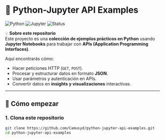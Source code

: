 # 🐍 Python-Jupyter API Examples

![Python](https://img.shields.io/badge/Python-3.x-blue?logo=python&logoColor=white)
![Jupyter](https://img.shields.io/badge/Jupyter-Notebook-orange?logo=jupyter)
![Status](https://img.shields.io/badge/Status-Active-success)

💡 **Sobre este repositorio**  
Este proyecto es una **colección de ejemplos prácticos en Python** usando **Jupyter Notebooks** para trabajar con **APIs (Application Programming Interfaces)**.  

Aquí encontrarás cómo:  
- Hacer peticiones HTTP (`GET`, `POST`).  
- Procesar y estructurar datos en formato **JSON**.  
- Usar parámetros y autenticación en APIs.  
- Convertir datos en **insights y visualizaciones** interactivas.  

---

## 🚀 Cómo empezar

### 1. Clona este repositorio

```bash
git clone https://github.com/Camusyd/python-jupyter-api-examples.git
cd python-jupyter-api-examples

